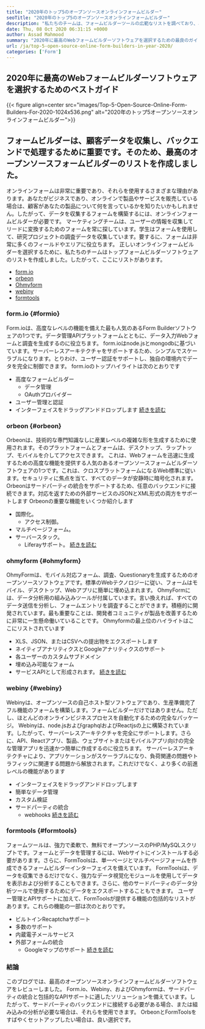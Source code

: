 ```yaml
---
title: "2020年のトップ5のオープンソースオンラインフォームビルダー" 
seoTitle: "2020年のトップ5のオープンソースオンラインフォームビルダー" 
description: "私たちのチームは、フォームビルダーツールの広範なリストを調べており、あなたのためのトップオンラインフォームビルダーソフトウェアのいくつかを短くリストしました。" 
date: Thu, 08 Oct 2020 06:31:15 +0000
author: Assad Mahmood
summary: "2020年に最高のWebフォームビルダーソフトウェアを選択するための最良のガイド" 
url: /ja/top-5-open-source-online-form-builders-in-year-2020/
categories: ['Form']
---
```


## 2020年に最高のWebフォームビルダーソフトウェアを選択するためのベストガイド

{{< figure align=center src="images/Top-5-Open-Source-Online-Form-Builders-For-2020-1024x536.png" alt="2020年のトップ5オープンソースオンラインフォームビルダー">}}


## フォームビルダーは、顧客データを収集し、バックエンドで処理するために重要です。そのため、最高のオープンソースフォームビルダーのリストを作成しました。
オンラインフォームは非常に重要であり、それらを使用するさまざまな理由があります。あなたがビジネスであり、オンラインで製品やサービスを販売している場合は、顧客があなたの製品について何を言っているかを知りたいかもしれません。したがって、データを収集するフォームを構築するには、オンラインフォームビルダーが必要です。
マーケティングチームは、ユーザーの情報を収集してリードに変換するためのフォームを常に探しています。学生はフォームを使用して、研究プロジェクトの調査データを収集しています。要するに、フォームは非常に多くのフィールドやエリアに役立ちます。
正しいオンラインフォームビルダーを選択するために、私たちのチームはトップフォームビルダーソフトウェアのリストを作成しました。したがって、ここにリストがあります。
  * [form.io][1]
  * [orbeon][2]
  * [Ohmyform][3]
  * [webiny][4]
  * [formtools][5]


###  **form.io**  {#formio}

Form.ioは、高度なレベルの機能を備えた最も人気のあるForm Builderソフトウェアの1つです。データ管理APIプラットフォームとともに、データ入力Webフォームと調査を生成するのに役立ちます。
form.ioはnode.jsとmongodbに基づいています。サーバーレスアーキテクチャをサポートするため、シンプルでスケーラブルになります。とりわけ、ユーザー認証をサポートし、独自の環境内でデータを完全に制御できます。
form.ioのトップハイライトは次のとおりです
* 高度なフォームビルダー
  * データ管理
  * OAuthプロバイダー
* ユーザー管理と認証
* インターフェイスをドラッグアンドドロップします
    [続きを読む][6]


###  **orbeon**  {#orbeon}

Orbeonは、技術的な専門知識なしに産業レベルの複雑な形を生成するために使用されます。そのプラットフォームとフォームは、デスクトップ、ラップトップ、モバイルを介してアクセスできます。
これは、Webフォームを迅速に生成するための高度な機能を提供する人気のあるオープンソースフォームビルダーソフトウェアの1つです。これは、クロスプラットフォームになるWeb標準に従います。セキュリティに焦点を当て、すべてのデータが安静時に暗号化されます。
Orbeonはサードパーティの統合をサポートするため、任意のバックエンドに接続できます。対応を返すための外部サービスのJSONとXML形式の両方をサポートします
Orbeonの重要な機能をいくつか紹介します
* 国際化。
  * アクセス制御。
* マルチページフォーム。
* サーバースタック。
  * Liferayサポート。
    [続きを読む][7]


###  **ohmyform**  {#ohmyform}

OhmyFormは、モバイル対応フォーム、調査、Questionaryを生成するためのオープンソースソフトウェアです。標準のWebテクノロジーに従い、フォームはモバイル、デスクトップ、Webアプリに簡単に埋め込まれます。
OhmyFormには、データ分析用の組み込みツールが付属しています。言い換えれば、すべてのデータ送信を分析し、フォームエントリを調査することができます。積極的に開発されています。最も重要なことは、開発者コミュニティが製品を改善するために非常に一生懸命働いていることです。
Ohmyformの最上位のハイライトはここにリストされています
  * XLS、JSON、またはCSVへの提出物をエクスポートします
* ネイティブアナリティクスとGoogleアナリティクスのサポート
* 各ユーザーのカスタムサブドメイン
* 埋め込み可能なフォーム
* サービスAPIとして形成されます。
    [続きを読む][8]


###  **webiny**  {#webiny}

Webinyは、オープンソースの自己ホスト型ソフトウェアであり、生産準備完了フル機能のフォームを構築します。フォームビルダーだけではありません。ただし、ほとんどのオンラインビジネスプロセスを自動化するための完全なパッケージ。
Webinyは、node.jsおよびgraphqlおよびReactjsの上に構築されています。したがって、サーバーレスアーキテクチャを完全にサポートします。さらに、API、Reactアプリ、製品、ウェブサイトまたはモバイルアプリ向けの完全な管理アプリを迅速かつ簡単に作成するのに役立ちます。
サーバーレスアーキテクチャにより、アプリケーションがスケーラブルになり、負荷関連の問題やトラフィックに関連する問題から解放されます。これだけでなく、より多くの前進レベルの機能があります
* インターフェイスをドラッグアンドドロップします
* 簡単なデータ管理
* カスタム検証
* サードパーティの統合
  * webhooks
    [続きを読む][9]


###  **formtools**  {#formtools}

フォームツールは、強力で柔軟で、無料でオープンソースのPHP/MySQLスクリプトです。フォームとデータを管理するには、Webサイトにインストールする必要があります。さらに、FormToolsは、単一ページとマルチページフォームを作成できるフォームビルダーインターフェイスを備えています。
FormToolsは、データを収集できるだけでなく、強力なデータ視覚化モジュールを使用してデータを表示および分析することもできます。さらに、他のサードパーティのデータ分析ツールで使用するためにデータをエクスポートすることもできます。
ユーザー管理とAPIサポートに加えて、FormToolsが提供する機能の包括的なリストがあります。これらの機能の一部は次のとおりです。
* ビルトインRecaptchaサポート
* 多数のサポート
* 内蔵電子メールサービス
* 外部フォームの統合
  * Googleマップのサポート
    [続きを読む][10]

### 結論
このブログでは、最高のオープンソースオンラインフォームビルダーソフトウェアをレビューしました。 Form.io、Webiny、およびOhmyformは、サードパーティの統合と包括的なAPIサポートに適したソリューションを備えています。したがって、サードパーティのバックエンドに接続する必要がある場合、または組み込みの分析が必要な場合は、それらを使用できます。 OrbeonとFormToolsをすばやくセットアップしたい場合は、良い選択です。



 [1]: #formio
 [2]: #orbeon
 [3]: #ohmyform
 [4]: #webiny
 [5]: #formtools
 [6]: https://products.containerize.com/form/formio
 [7]: https://products.containerize.com/form/orbeon
 [8]: https://products.containerize.com/form/ohmyform
 [9]: https://products.containerize.com/form/webiny
 [10]: https://products.containerize.com/form/formtools
